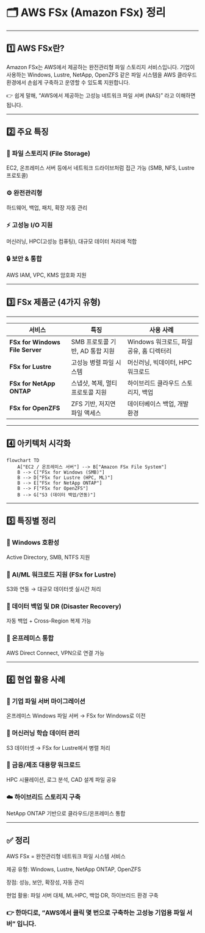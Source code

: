 # 🗂️ AWS FSx (Amazon FSx) 정리

---

## 1️⃣ AWS FSx란?

Amazon FSx는 AWS에서 제공하는 완전관리형 파일 스토리지 서비스입니다.
기업이 사용하는 Windows, Lustre, NetApp, OpenZFS 같은 파일 시스템을
AWS 클라우드 환경에서 손쉽게 구축하고 운영할 수 있도록 지원합니다.

👉 쉽게 말해,
“AWS에서 제공하는 고성능 네트워크 파일 서버 (NAS)” 라고 이해하면 됩니다.

---

## 2️⃣ 주요 특징

### 💾 파일 스토리지 (File Storage)

EC2, 온프레미스 서버 등에서 네트워크 드라이브처럼 접근 가능 (SMB, NFS, Lustre 프로토콜)

### ⚙️ 완전관리형

하드웨어, 백업, 패치, 확장 자동 관리

### ⚡ 고성능 I/O 지원

머신러닝, HPC(고성능 컴퓨팅), 대규모 데이터 처리에 적합

### 🔒 보안 & 통합

AWS IAM, VPC, KMS 암호화 지원

---

## 3️⃣ FSx 제품군 (4가지 유형)

---

| 서비스                             | 특징                    | 사용 사례                       |
| ------------------------------- | --------------------- | --------------------------- |
| **FSx for Windows File Server** | SMB 프로토콜 기반, AD 통합 지원 | Windows 워크로드, 파일 공유, 홈 디렉터리 |
| **FSx for Lustre**              | 고성능 병렬 파일 시스템         | 머신러닝, 빅데이터, HPC 워크로드        |
| **FSx for NetApp ONTAP**        | 스냅샷, 복제, 멀티프로토콜 지원    | 하이브리드 클라우드 스토리지, 백업         |
| **FSx for OpenZFS**             | ZFS 기반, 저지연 파일 액세스    | 데이터베이스 백업, 개발 환경            |


---

## 4️⃣ 아키텍처 시각화

```mermaid
flowchart TD
    A["EC2 / 온프레미스 서버"] --> B["Amazon FSx File System"]
    B --> C["FSx for Windows (SMB)"]
    B --> D["FSx for Lustre (HPC, ML)"]
    B --> E["FSx for NetApp ONTAP"]
    B --> F["FSx for OpenZFS"]
    B --> G["S3 (데이터 백업/연동)"]
```

---

## 5️⃣ 특징별 정리

### 🧩 Windows 호환성

Active Directory, SMB, NTFS 지원

### 🧠 AI/ML 워크로드 지원 (FSx for Lustre)

S3와 연동 → 대규모 데이터셋 실시간 처리

### 💾 데이터 백업 및 DR (Disaster Recovery)

자동 백업 + Cross-Region 복제 가능

### 🧱 온프레미스 통합

AWS Direct Connect, VPN으로 연결 가능

---

## 6️⃣ 현업 활용 사례

### 🏢 기업 파일 서버 마이그레이션

온프레미스 Windows 파일 서버 → FSx for Windows로 이전

### 🧬 머신러닝 학습 데이터 관리

S3 데이터셋 → FSx for Lustre에서 병렬 처리

### 🏦 금융/제조 대용량 워크로드

HPC 시뮬레이션, 로그 분석, CAD 설계 파일 공유

### ☁️ 하이브리드 스토리지 구축

NetApp ONTAP 기반으로 클라우드/온프레미스 통합

---

## ✅ 정리

AWS FSx = 완전관리형 네트워크 파일 시스템 서비스

제공 유형: Windows, Lustre, NetApp ONTAP, OpenZFS

장점: 성능, 보안, 확장성, 자동 관리

현업 활용: 파일 서버 대체, ML·HPC, 백업·DR, 하이브리드 환경 구축

### 👉 한마디로, “AWS에서 클릭 몇 번으로 구축하는 고성능 기업용 파일 서버” 입니다.
